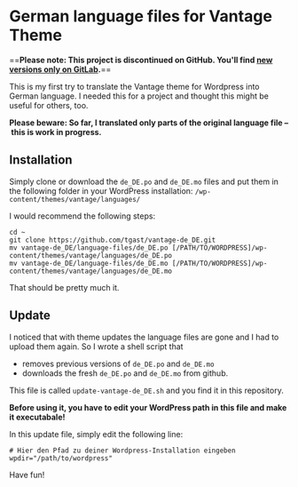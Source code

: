 # German language files for Vantage Theme

==**Please note: This project is discontinued on GitHub. You'll find [new versions only on GitLab](https://gitlab.com/tgast/vantage-de_de).**==

This is my first try to translate the Vantage theme for Wordpress into German language. I needed this for a project and thought this might be useful for others, too.

**Please beware: So far, I translated only parts of the original language file – this is work in progress.**

## Installation

Simply clone or download the ``de_DE.po`` and ``de_DE.mo`` files and put them in the following folder in your WordPress installation:
``/wp-content/themes/vantage/languages/``

I would recommend the following steps:

```
cd ~
git clone https://github.com/tgast/vantage-de_DE.git
mv vantage-de_DE/language-files/de_DE.po [/PATH/TO/WORDPRESS]/wp-content/themes/vantage/languages/de_DE.po
mv vantage-de_DE/language-files/de_DE.mo [/PATH/TO/WORDPRESS]/wp-content/themes/vantage/languages/de_DE.mo
```

That should be pretty much it.

## Update
I noticed that with theme updates the language files are gone and I had to upload them again. So I wrote a shell script that 

* removes previous versions of ``de_DE.po`` and ``de_DE.mo``
* downloads the fresh ``de_DE.po`` and ``de_DE.mo`` from github. 

This file is called ``update-vantage-de_DE.sh`` and you find it in this repository. 

**Before using it, you have to edit your WordPress path in this file and make it executabale!**

In this update file, simply edit the following line:

```
# Hier den Pfad zu deiner Wordpress-Installation eingeben
wpdir="/path/to/wordpress"
```

Have fun!
